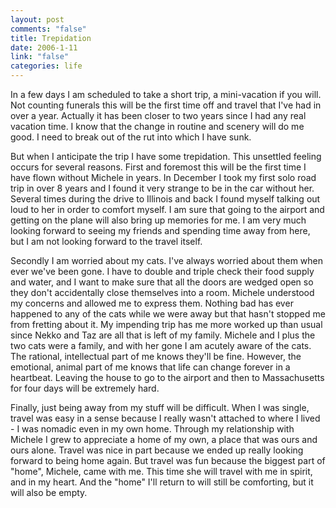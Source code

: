 ```yaml
--- 
layout: post
comments: "false"
title: Trepidation
date: 2006-1-11
link: "false"
categories: life
---
```

In a few days I am scheduled to take a short trip, a mini-vacation if you will. Not counting funerals this will be the first time off and travel that I've had in over a year. Actually it has been closer to two years since I had any real vacation time. I know that the change in routine and scenery will do me good. I need to break out of the rut into which I have sunk.

But when I anticipate the trip I have some trepidation. This unsettled feeling occurs for several reasons. First and foremost this will be the first time I have flown without Michele in years. In December I took my first solo road trip in over 8 years  and I found it very strange to be in the car without her. Several times during the drive to Illinois and back I found myself talking out loud to her in order to comfort myself. I am sure that going to the airport and getting on the plane will also bring up memories for me. I am very much looking forward to seeing my friends and spending time away from here, but I am not looking forward to the travel itself.

Secondly I am worried about my cats. I've always worried about them when ever we've been gone. I have to double and triple check their food supply and water, and I want to make sure that all the doors are wedged open so they don't accidentally close themselves into a room. Michele understood my concerns and allowed me to express them. Nothing bad has ever happened to any of the cats while we were away but that hasn't stopped me from fretting about it. My impending trip has me more worked up than usual since Nekko and Taz are all that is left of my family. Michele and I plus the two cats were a family, and with her gone I am acutely aware of the cats. The rational, intellectual part of me knows they'll be fine. However, the emotional, animal part of me knows that life can change forever in a heartbeat. Leaving the house to go to the airport and then to Massachusetts for four days will be extremely hard.

Finally, just being away from my stuff will be difficult. When I was single, travel was easy in a sense because I really wasn't attached to where I lived - I was nomadic even in my own home. Through my relationship with Michele I grew to appreciate a home of my own, a place that was ours and ours alone. Travel was nice in part because we ended up really looking forward to being home again. But travel was fun because the biggest part of "home", Michele, came with me. This time she will travel with me in spirit, and in my heart. And the "home" I'll return to will still be comforting, but it will also be empty.
